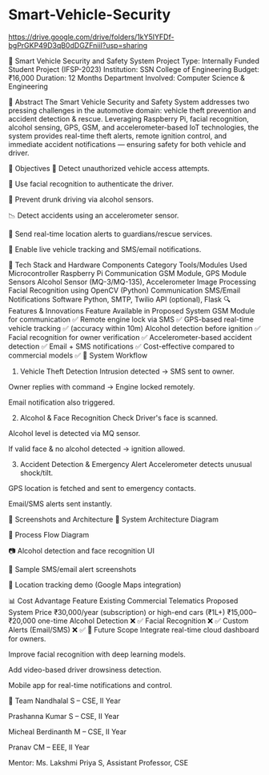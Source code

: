 # Smart-Vehicle-Security
https://drive.google.com/drive/folders/1kY5IYFDf-bgPrGKP49D3qB0dDGZFniiI?usp=sharing

🚗 Smart Vehicle Security and Safety System
Project Type: Internally Funded Student Project (IFSP-2023)
Institution: SSN College of Engineering
Budget: ₹16,000
Duration: 12 Months
Department Involved: Computer Science & Engineering

📌 Abstract
The Smart Vehicle Security and Safety System addresses two pressing challenges in the automotive domain: vehicle theft prevention and accident detection & rescue. Leveraging Raspberry Pi, facial recognition, alcohol sensing, GPS, GSM, and accelerometer-based IoT technologies, the system provides real-time theft alerts, remote ignition control, and immediate accident notifications — ensuring safety for both vehicle and driver.

🎯 Objectives
🔐 Detect unauthorized vehicle access attempts.

📸 Use facial recognition to authenticate the driver.

🍷 Prevent drunk driving via alcohol sensors.

📉 Detect accidents using an accelerometer sensor.

📍 Send real-time location alerts to guardians/rescue services.

💬 Enable live vehicle tracking and SMS/email notifications.

🔧 Tech Stack and Hardware Components
Category	Tools/Modules Used
Microcontroller	Raspberry Pi
Communication	GSM Module, GPS Module
Sensors	Alcohol Sensor (MQ-3/MQ-135), Accelerometer
Image Processing	Facial Recognition using OpenCV (Python)
Communication	SMS/Email Notifications
Software	Python, SMTP, Twilio API (optional), Flask
🔍 Features & Innovations
Feature	Available in Proposed System
GSM Module for communication	✅
Remote engine lock via SMS	✅
GPS-based real-time vehicle tracking	✅ (accuracy within 10m)
Alcohol detection before ignition	✅
Facial recognition for owner verification	✅
Accelerometer-based accident detection	✅
Email + SMS notifications	✅
Cost-effective compared to commercial models	✅
🧠 System Workflow
1. Vehicle Theft Detection
Intrusion detected → SMS sent to owner.

Owner replies with command → Engine locked remotely.

Email notification also triggered.

2. Alcohol & Face Recognition Check
Driver's face is scanned.

Alcohol level is detected via MQ sensor.

If valid face & no alcohol detected → ignition allowed.

3. Accident Detection & Emergency Alert
Accelerometer detects unusual shock/tilt.

GPS location is fetched and sent to emergency contacts.

Email/SMS alerts sent instantly.

📸 Screenshots and Architecture
🧱 System Architecture Diagram

🔁 Process Flow Diagram

📷 Alcohol detection and face recognition UI

📩 Sample SMS/email alert screenshots

📍 Location tracking demo (Google Maps integration)

📊 Cost Advantage
Feature	Existing Commercial Telematics	Proposed System
Price	₹30,000/year (subscription) or high-end cars (₹1L+)	₹15,000–₹20,000 one-time
Alcohol Detection	❌	✅
Facial Recognition	❌	✅
Custom Alerts (Email/SMS)	❌	✅
🚀 Future Scope
Integrate real-time cloud dashboard for owners.

Improve facial recognition with deep learning models.

Add video-based driver drowsiness detection.

Mobile app for real-time notifications and control.

👥 Team
Nandhalal S – CSE, II Year

Prashanna Kumar S – CSE, II Year

Micheal Berdinanth M – CSE, II Year

Pranav CM – EEE, II Year

Mentor: Ms. Lakshmi Priya S, Assistant Professor, CSE
